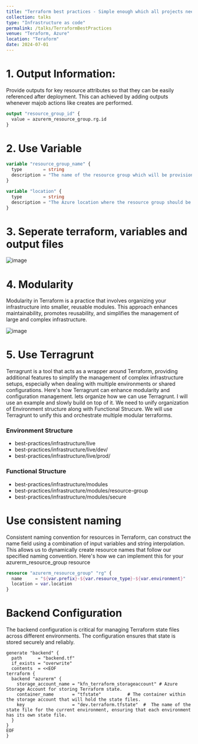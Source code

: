 ```yaml
---
title: "Terraform best practices - Simple enough which all projects need to include"
collection: talks
type: "Infrastructure as code"
permalink: /talks/TerraformBestPractices
venue: "Teraform, Azure"
location: "Teraform"
date: 2024-07-01
---
```



# 1. Output Information:
Provide outputs for key resource attributes so that they can be easily referenced after deployment. This can achieved by adding outputs whenever majob actions like creates are performed.

```tf
output "resource_group_id" {
  value = azurerm_resource_group.rg.id
}
```

# 2. Use Variable

```tf
variable "resource_group_name" {
  type        = string
  description = "The name of the resource group which will be provisioned for the data platform"
}

variable "location" {
  type        = string
  description = "The Azure location where the resource group should be created"
}
```

# 3. Seperate terraform, variables and output files
![image](https://github.com/user-attachments/assets/9cec18ac-b5b1-4b8a-8579-eee0c1c42ee2)

# 4. Modularity
Modularity in Terraform is a practice that involves organizing your infrastructure into smaller, reusable modules. This approach enhances maintainability, promotes reusability, and simplifies the management of large and complex infrastructure.

![image](https://github.com/user-attachments/assets/ae030fd8-d379-48a5-bdcb-c42debb77a95)

# 5. Use Terragrunt
Terragrunt is a tool that acts as a wrapper around Terraform, providing additional features to simplify the management of complex infrastructure setups, especially when dealing with multiple environments or shared configurations. Here's how Terragrunt can enhance modularity and configuration management. lets organize how we can use Terragrunt. I will use an example and slowly build on top of it. We need to unify organization of Environment structure along with Functional Strucure. We will use Terragrunt to unify this and orchestrate multiple modular terraforms.

### Environment Structure
* best-practices/infrastructure/live
* best-practices/infrastructure/live/dev/
* best-practices/infrastructure/live/prod/

### Functional Structure
* best-practices/infrastructure/modules
* best-practices/infrastructure/modules/resource-group
* best-practices/infrastructure/modules/secure

# Use consistent naming
Consistent naming convention for resources in Terraform, can construct the name field using a combination of input variables and string interpolation. This allows us to dynamically create resource names that follow our specified naming convention. Here's how we can implement this for your azurerm_resource_group resource

```tf
resource "azurerm_resource_group" "rg" {
  name     = "${var.prefix}-${var.resource_type}-${var.environment}"
  location = var.location
}

```

# Backend Configuration
The backend configuration is critical for managing Terraform state files across different environments. The configuration ensures that state is stored securely and reliably.
```hcl
generate "backend" {
  path      = "backend.tf"
  if_exists = "overwrite"
  contents  = <<EOF
terraform {
  backend "azurerm" {
    storage_account_name = "kfn_terraform_storageaccount" # Azure Storage Account for storing Terraform state.
    container_name       = "tfstate"          # The container within the storage account that will hold the state files.
    key                  = "dev.terraform.tfstate"  #  The name of the state file for the current environment, ensuring that each environment has its own state file.
  }
}
EOF
}
```

